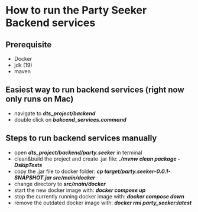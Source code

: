 # How to run the Party Seeker Backend services

## Prerequisite
- Docker
- jdk (19)
- maven

## Easiest way to run backend services (right now only runs on Mac)
- navigate to ***dts_project/backend***
- double click on ***bakcend_services.command***

## Steps to run backend services manually
- open ***dts_project/backend/party.seeker*** in terminal
- clean&build the project and create .jar file: ***./mvnw clean package -DskipTests***
- copy the .jar file to docker folder: ***cp target/party.seeker-0.0.1-SNAPSHOT.jar src/main/docker***
- change directory to ***src/main/docker***
- start the new docker image with: ***docker compose up***
- stop the currently running docker image with: ***docker compose down***
- remove the outdated docker image with: ***docker rmi party_seeker:latest***